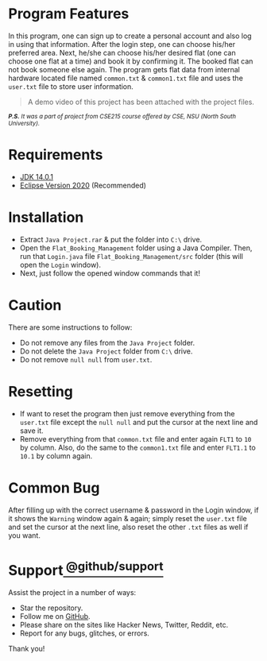 # Program Features
In this program, one can sign up to create a personal account and also log in using that information. After the login step, one can choose his/her preferred area. Next, he/she can choose his/her desired flat (one can choose one flat at a time) and book it by confirming it. The booked flat can not book someone else again. The program gets flat data from internal hardware located file named `common.txt` & `common1.txt` file and uses the `user.txt` file to store user information. <br/>
> A demo video of this project has been attached with the project files.<br/>

<sub> ****P.S.*** It was a part of project from CSE215 course offered by CSE, NSU (North South University).*<sub/>
# Requirements
- [JDK 14.0.1](https://www.malavida.com/en/soft/java-jdk/)
- [Eclipse Version 2020](https://www.techspot.com/downloads/7143-eclipse-ide.html) (Recommended)
# Installation
- Extract `Java Project.rar` & put the folder into `C:\` drive.
- Open the `Flat_Booking_Management` folder using a Java Compiler. Then, run that `Login.java` file `Flat_Booking_Management/src` folder (this will open the `Login` window).
- Next, just follow the opened window commands that it!
# Caution
There are some instructions to follow:
- Do not remove any files from the `Java Project` folder.
- Do not delete the `Java Project` folder from `C:\` drive.
- Do not remove `null null` from `user.txt`.
# Resetting
- If want to reset the program then just remove everything from the `user.txt` file except the `null null` and put the cursor at the next line and save it.
- Remove everything from that `common.txt` file and enter again `FLT1` to `10` by column. Also, do the same to the `common1.txt` file and enter `FLT1.1` to `10.1` by column again.
# Common Bug
After filling up with the correct username & password in the Login window, if it shows the `Warning` window again & again; simply reset the `user.txt` file and set the cursor at the next line, also reset the other `.txt` files as well if you want.
# Support[<sup> @github/support <sup/>](https://support.github.com/)
Assist the project in a number of ways:
- Star the repository.
- Follow me on [GitHub](https://github.com/HR-Fahim).
- Please share on the sites like Hacker News, Twitter, Reddit, etc.
- Report for any bugs, glitches, or errors.<br />

Thank you!
